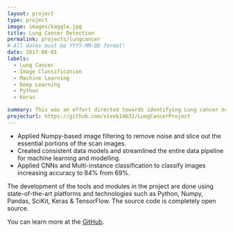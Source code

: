 ```yaml
---
layout: project
type: project
image: images/kaggle.jpg
title: Lung Cancer Detection
permalink: projects/lungcancer
# All dates must be YYYY-MM-DD format!
date: 2017-06-01
labels:
  - Lung Cancer
  - Image Classification
  - Machine Learning
  - Deep Learning
  - Python
  - Keras

summary: This was an effort directed towards identifying Lung cancer nodules from patient CT scan images using advanced image classification methods based on Convolutional neural networks and Multi Instance classification techniques.
projecturl: https://github.com/vivek14632/LungCancerProject
---
```


<ul>
  <li>Applied Numpy-based image filtering to remove noise and slice out the essential portions of the scan images.</li>
  <li>Created consistent data models and streamlined the entire data pipeline for machine learning and modelling.</li>
  <li>Applied CNNs and Multi-instance classification to classify images increasing accuracy to 84% from 69%.</li>
</ul>

The development of the tools and modules in the project are done using state-of-the-art platforms and technologies such as Python, Numpy, Pandas, SciKit, Keras & TensorFlow. The source code is completely open source.

You can learn more at the [GitHub](https://github.com/vivek14632/LungCancerProject).



